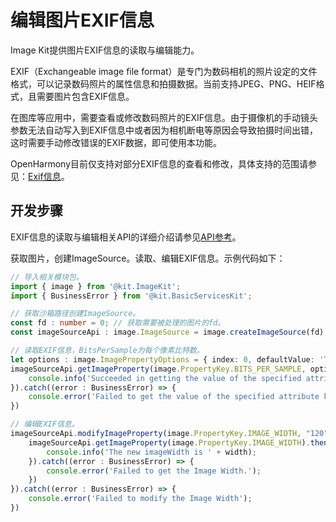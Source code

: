 # 编辑图片EXIF信息
<!--Kit: Image Kit-->
<!--Subsystem: Multimedia-->
<!--Owner: @aulight02-->
<!--SE: @liyang_bryan-->
<!--TSE: @xchaosioda-->

Image Kit提供图片EXIF信息的读取与编辑能力。

EXIF（Exchangeable image file format）是专门为数码相机的照片设定的文件格式，可以记录数码照片的属性信息和拍摄数据。当前支持JPEG、PNG、HEIF格式，且需要图片包含EXIF信息。

在图库等应用中，需要查看或修改数码照片的EXIF信息。由于摄像机的手动镜头参数无法自动写入到EXIF信息中或者因为相机断电等原因会导致拍摄时间出错，这时需要手动修改错误的EXIF数据，即可使用本功能。

OpenHarmony目前仅支持对部分EXIF信息的查看和修改，具体支持的范围请参见：[Exif信息](../../reference/apis-image-kit/arkts-apis-image-e.md#propertykey7)。

## 开发步骤

EXIF信息的读取与编辑相关API的详细介绍请参见[API参考](../../reference/apis-image-kit/arkts-apis-image-ImageSource.md#getimageproperty11)。

获取图片，创建ImageSource。读取、编辑EXIF信息。示例代码如下：

```ts
// 导入相关模块包。
import { image } from '@kit.ImageKit';
import { BusinessError } from '@kit.BasicServicesKit';

// 获取沙箱路径创建ImageSource。
const fd : number = 0; // 获取需要被处理的图片的fd。
const imageSourceApi : image.ImageSource = image.createImageSource(fd);

// 读取EXIF信息，BitsPerSample为每个像素比特数。
let options : image.ImagePropertyOptions = { index: 0, defaultValue: 'This key has no value!' };
imageSourceApi.getImageProperty(image.PropertyKey.BITS_PER_SAMPLE, options).then((data : string) => {
    console.info('Succeeded in getting the value of the specified attribute key of the image.');
}).catch((error : BusinessError) => {
    console.error('Failed to get the value of the specified attribute key of the image.');
})

// 编辑EXIF信息。
imageSourceApi.modifyImageProperty(image.PropertyKey.IMAGE_WIDTH, "120").then(() => {
    imageSourceApi.getImageProperty(image.PropertyKey.IMAGE_WIDTH).then((width : string) => {
        console.info('The new imageWidth is ' + width);
    }).catch((error : BusinessError) => {
        console.error('Failed to get the Image Width.');
    })
}).catch((error : BusinessError) => {
    console.error('Failed to modify the Image Width');
})
```
